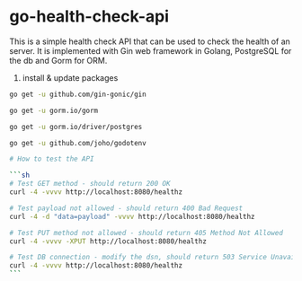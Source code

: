 # go-health-check-api

This is a simple health check API that can be used to check the health of an server. It is implemented with Gin web framework in Golang, PostgreSQL for the db and Gorm for ORM.

1. install & update packages

````sh
go get -u github.com/gin-gonic/gin

go get -u gorm.io/gorm

go get -u gorm.io/driver/postgres

go get -u github.com/joho/godotenv

# How to test the API

```sh
# Test GET method - should return 200 OK
curl -4 -vvvv http://localhost:8080/healthz

# Test payload not allowed - should return 400 Bad Request
curl -4 -d "data=payload" -vvvv http://localhost:8080/healthz

# Test PUT method not allowed - should return 405 Method Not Allowed
curl -4 -vvvv -XPUT http://localhost:8080/healthz

# Test DB connection - modify the dsn, should return 503 Service Unavailable when the DB is not available
curl -4 -vvvv http://localhost:8080/healthz
```